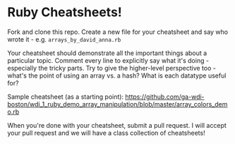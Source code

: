 Ruby Cheatsheets! 
======================

Fork and clone this repo. Create a new file for your cheatsheet and say who wrote it - e.g. `arrays_by_david_anna.rb`

Your cheatsheet should demonstrate all the important things about a particular topic. Comment every line to explicitly say what it's doing - especially the tricky parts. Try to give the higher-level perspective too - what's the point of using an array vs. a hash? What is each datatype useful for? 

Sample cheatsheet (as a starting point): https://github.com/ga-wdi-boston/wdi_1_ruby_demo_array_manipulation/blob/master/array_colors_demo.rb

When you're done with your cheatsheet, submit a pull request. I will accept your pull request and we will have a class collection of cheatsheets!
